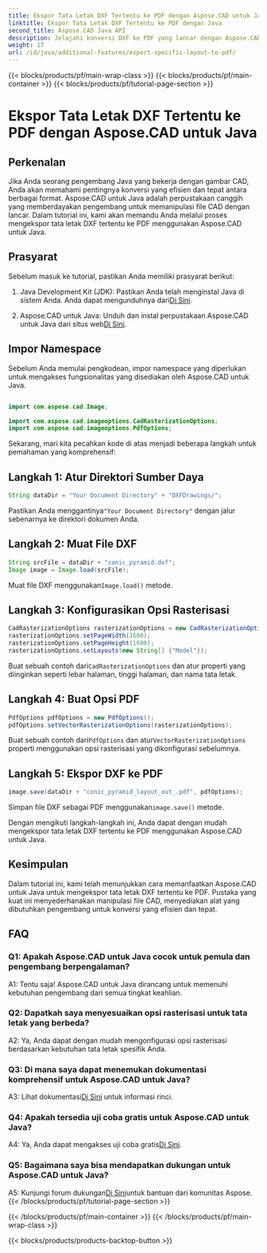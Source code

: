 ```yaml
---
title: Ekspor Tata Letak DXF Tertentu ke PDF dengan Aspose.CAD untuk Java
linktitle: Ekspor Tata Letak DXF Tertentu ke PDF dengan Java
second_title: Aspose.CAD Java API
description: Jelajahi konversi DXF ke PDF yang lancar dengan Aspose.CAD untuk Java. Ekspor tata letak tertentu dengan mudah dan presisi.
weight: 17
url: /id/java/additional-features/export-specific-layout-to-pdf/
---
```


{{< blocks/products/pf/main-wrap-class >}}
{{< blocks/products/pf/main-container >}}
{{< blocks/products/pf/tutorial-page-section >}}

# Ekspor Tata Letak DXF Tertentu ke PDF dengan Aspose.CAD untuk Java

## Perkenalan

Jika Anda seorang pengembang Java yang bekerja dengan gambar CAD, Anda akan memahami pentingnya konversi yang efisien dan tepat antara berbagai format. Aspose.CAD untuk Java adalah perpustakaan canggih yang memberdayakan pengembang untuk memanipulasi file CAD dengan lancar. Dalam tutorial ini, kami akan memandu Anda melalui proses mengekspor tata letak DXF tertentu ke PDF menggunakan Aspose.CAD untuk Java.

## Prasyarat

Sebelum masuk ke tutorial, pastikan Anda memiliki prasyarat berikut:

1. Java Development Kit (JDK): Pastikan Anda telah menginstal Java di sistem Anda. Anda dapat mengunduhnya dari[Di Sini](https://www.oracle.com/java/technologies/javase-downloads.html).

2.  Aspose.CAD untuk Java: Unduh dan instal perpustakaan Aspose.CAD untuk Java dari situs web[Di Sini](https://releases.aspose.com/cad/java/).

## Impor Namespace

Sebelum Anda memulai pengkodean, impor namespace yang diperlukan untuk mengakses fungsionalitas yang disediakan oleh Aspose.CAD untuk Java.

```java

import com.aspose.cad.Image;

import com.aspose.cad.imageoptions.CadRasterizationOptions;
import com.aspose.cad.imageoptions.PdfOptions;
```

Sekarang, mari kita pecahkan kode di atas menjadi beberapa langkah untuk pemahaman yang komprehensif:

## Langkah 1: Atur Direktori Sumber Daya

```java
String dataDir = "Your Document Directory" + "DXFDrawings/";
```

 Pastikan Anda menggantinya`"Your Document Directory"` dengan jalur sebenarnya ke direktori dokumen Anda.

## Langkah 2: Muat File DXF

```java
String srcFile = dataDir + "conic_pyramid.dxf";
Image image = Image.load(srcFile); 
```

 Muat file DXF menggunakan`Image.load()` metode.

## Langkah 3: Konfigurasikan Opsi Rasterisasi

```java
CadRasterizationOptions rasterizationOptions = new CadRasterizationOptions();
rasterizationOptions.setPageWidth(1600);
rasterizationOptions.setPageHeight(1600);   
rasterizationOptions.setLayouts(new String[] {"Model"});
```

 Buat sebuah contoh dari`CadRasterizationOptions` dan atur properti yang diinginkan seperti lebar halaman, tinggi halaman, dan nama tata letak.

## Langkah 4: Buat Opsi PDF

```java
PdfOptions pdfOptions = new PdfOptions();
pdfOptions.setVectorRasterizationOptions(rasterizationOptions);
```

 Buat sebuah contoh dari`PdfOptions` dan atur`VectorRasterizationOptions` properti menggunakan opsi rasterisasi yang dikonfigurasi sebelumnya.

## Langkah 5: Ekspor DXF ke PDF

```java
image.save(dataDir + "conic_pyramid_layout_out_.pdf", pdfOptions);
```

 Simpan file DXF sebagai PDF menggunakan`image.save()` metode.

Dengan mengikuti langkah-langkah ini, Anda dapat dengan mudah mengekspor tata letak DXF tertentu ke PDF menggunakan Aspose.CAD untuk Java.

## Kesimpulan

Dalam tutorial ini, kami telah menunjukkan cara memanfaatkan Aspose.CAD untuk Java untuk mengekspor tata letak DXF tertentu ke PDF. Pustaka yang kuat ini menyederhanakan manipulasi file CAD, menyediakan alat yang dibutuhkan pengembang untuk konversi yang efisien dan tepat.

## FAQ

### Q1: Apakah Aspose.CAD untuk Java cocok untuk pemula dan pengembang berpengalaman?

A1: Tentu saja! Aspose.CAD untuk Java dirancang untuk memenuhi kebutuhan pengembang dari semua tingkat keahlian.

### Q2: Dapatkah saya menyesuaikan opsi rasterisasi untuk tata letak yang berbeda?

A2: Ya, Anda dapat dengan mudah mengonfigurasi opsi rasterisasi berdasarkan kebutuhan tata letak spesifik Anda.

### Q3: Di mana saya dapat menemukan dokumentasi komprehensif untuk Aspose.CAD untuk Java?

 A3: Lihat dokumentasi[Di Sini](https://reference.aspose.com/cad/java/) untuk informasi rinci.

### Q4: Apakah tersedia uji coba gratis untuk Aspose.CAD untuk Java?

 A4: Ya, Anda dapat mengakses uji coba gratis[Di Sini](https://releases.aspose.com/).

### Q5: Bagaimana saya bisa mendapatkan dukungan untuk Aspose.CAD untuk Java?

 A5: Kunjungi forum dukungan[Di Sini](https://forum.aspose.com/c/cad/19)untuk bantuan dari komunitas Aspose.
{{< /blocks/products/pf/tutorial-page-section >}}

{{< /blocks/products/pf/main-container >}}
{{< /blocks/products/pf/main-wrap-class >}}

{{< blocks/products/products-backtop-button >}}
